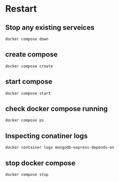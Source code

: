 # Restart

## Stop any existing serveices
`docker compose down`

## create compose
`docker compose create`

## start compose
`docker compose start`

## check docker compose running
`docker compose ps`


## Inspecting  conatiner logs
`docker container logs mongodb-express-depends-on`

## stop docker compose
`docker compose stop`
